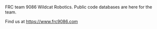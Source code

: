FRC team 9086 Wildcat Robotics.
Public code databases are here for the team.

Find us at https://www.frc9086.com
